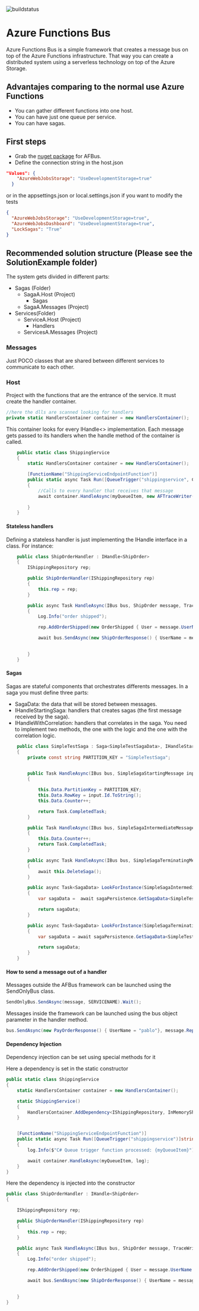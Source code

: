 ![buildstatus](https://quintasenergyvsts.visualstudio.com/_apis/public/build/definitions/4df6b67f-0048-4b1c-b762-43d477416731/1/badge)

# Azure Functions Bus
Azure Functions Bus is a simple framework that creates a message bus on top of the Azure Functions infrastructure. That way you can create a distributed system using a serverless technology on top of the Azure Storage.

## Advantajes comparing to the normal use Azure Functions
* You can gather different functions into one host.
* You can have just one queue per service.
* You can have sagas.

## First steps
* Grab the [nuget package](https://www.nuget.org/packages/AFBusCore/) for AFBus.
* Define the connection string in the host.json 
```json
"Values": {
    "AzureWebJobsStorage": "UseDevelopmentStorage=true"   
  }
```

or in the appsettings.json or local.settings.json if you want to modify the tests 

```json
{
  "AzureWebJobsStorage": "UseDevelopmentStorage=true",
  "AzureWebJobsDashboard": "UseDevelopmentStorage=true",
  "LockSagas": "True"
}
```

## Recommended solution structure (Please see the SolutionExample folder)
The system gets divided in different parts:
* Sagas (Folder)
  * SagaA.Host (Project)
    * Sagas
  * SagaA.Messages (Project)
* Services(Folder)
  * ServiceA.Host (Project)
    * Handlers
  * ServicesA.Messages (Project)


### Messages
Just POCO classes that are shared between different services to communicate to each other.

### Host
Project with the functions that are the entrance of the service. It must create the handler container.

```cs
//here the dlls are scanned looking for handlers
private static HandlersContainer container = new HandlersContainer();
```

This container looks for every IHandle<> implementation.
Each message gets passed to its handlers when the handle method of the container is called.

```cs
    public static class ShippingService
    {
        static HandlersContainer container = new HandlersContainer();

        [FunctionName("ShippingServiceEndpointFunction")]
        public static async Task Run([QueueTrigger("shippingservice", Connection = "")]string myQueueItem, TraceWriter log)
        {            
            //Calls to every handler that receives that message
            await container.HandleAsync(myQueueItem, new AFTraceWriter(log));
            
        }
    }
```

#### Stateless handlers
Defining a stateless handler is just implementing the IHandle<MessageType> interface in a class. For instance:
```cs
    public class ShipOrderHandler : IHandle<ShipOrder>
    {
        IShippingRepository rep;

        public ShipOrderHandler(IShippingRepository rep)
        {
            this.rep = rep;
        }

        public async Task HandleAsync(IBus bus, ShipOrder message, TraceWriter Log)
        {
            Log.Info("order shipped");

            rep.AddOrderShipped(new OrderShipped { User = message.UserName });

            await bus.SendAsync(new ShipOrderResponse() { UserName = message.UserName }, message.ReplyTo);

            
        }
    }
```


#### Sagas
Sagas are stateful components that orchestrates differents messages. In a saga you must define three parts:
* SagaData: the data that will be stored between messages.
* IHandleStartingSaga: handlers that creates sagas (the first message received by the saga).
* IHandleWithCorrelation: handlers that correlates in the saga. You need to implement two methods, the one with the logic and the one with the correlation logic.

```cs
    public class SimpleTestSaga : Saga<SimpleTestSagaData>, IHandleStartingSaga<SimpleSagaStartingMessage>,  IHandleWithCorrelation<SimpleSagaIntermediateMessage>, IHandleWithCorrelation<SimpleSagaTerminatingMessage>
    {
        private const string PARTITION_KEY = "SimpleTestSaga";

        
        public Task HandleAsync(IBus bus, SimpleSagaStartingMessage input, ITraceWriter Log)
        {           

            this.Data.PartitionKey = PARTITION_KEY;
            this.Data.RowKey = input.Id.ToString();
            this.Data.Counter++;

            return Task.CompletedTask;
        }

        public Task HandleAsync(IBus bus, SimpleSagaIntermediateMessage input, ITraceWriter Log)
        {
            this.Data.Counter++;
            return Task.CompletedTask;
        }

        public async Task HandleAsync(IBus bus, SimpleSagaTerminatingMessage message, ITraceWriter Log)
        {
            await this.DeleteSaga();
        }

        public async Task<SagaData> LookForInstance(SimpleSagaIntermediateMessage message)
        {
            var sagaData =  await sagaPersistence.GetSagaData<SimpleTestSagaData>(PARTITION_KEY, message.Id.ToString());

            return sagaData;
        }

        public async Task<SagaData> LookForInstance(SimpleSagaTerminatingMessage message)
        {
            var sagaData = await sagaPersistence.GetSagaData<SimpleTestSagaData>(PARTITION_KEY, message.Id.ToString());

            return sagaData;
        }
    }
```
#### How to send a message out of a handler
Messages outside the AFBus framework can be launched using the SendOnlyBus class.

```cs
SendOnlyBus.SendAsync(message, SERVICENAME).Wait();
```

Messages inside the framework can be launched using the bus object parameter in the handler method.

```cs
bus.SendAsync(new PayOrderResponse() { UserName = "pablo"}, message.ReplyTo);
```


#### Dependency Injection
Dependency injection can be set using special methods for it

Here a dependency is set in the static constructor
```cs
public static class ShippingService
{
    static HandlersContainer container = new HandlersContainer();

    static ShippingService()
    {
        HandlersContainer.AddDependency<IShippingRepository, InMemoryShippingRepository>();
    }


    [FunctionName("ShippingServiceEndpointFunction")]
    public static async Task Run([QueueTrigger("shippingservice")]string myQueueItem, TraceWriter log)
    {
        log.Info($"C# Queue trigger function processed: {myQueueItem}");

        await container.HandleAsync(myQueueItem, log);
    }
}
```

Here the dependency is injected into the constructor
```cs
public class ShipOrderHandler : IHandle<ShipOrder>
{

    IShippingRepository rep;

    public ShipOrderHandler(IShippingRepository rep)
    {
        this.rep = rep;
    }

    public async Task HandleAsync(IBus bus, ShipOrder message, TraceWriter Log)
    {
        Log.Info("order shipped");

        rep.AddOrderShipped(new OrderShipped { User = message.UserName });

        await bus.SendAsync(new ShipOrderResponse() { UserName = message.UserName }, message.ReplyTo);

        
    }
}
```